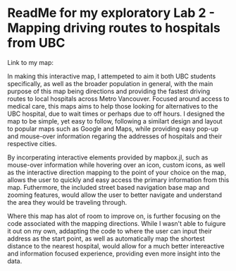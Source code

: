 # ReadMe for my exploratory Lab 2 - Mapping driving routes to hospitals from UBC

Link to my map: 

In making this interactive map, I attempeted to aim it both UBC students specifically, as well as the broader population in general, with the main purpose of this map being directions and providing the fastest driving routes to local hospitals across Metro Vancouver. Focused around access to medical care, this maps aims to help those looking for alternatives to the UBC hospital, due to wait times or perhaps due to off hours. I designed the map to be simple, yet easy to follow, following a similart design and layout to popular maps such as Google and Maps, while providing easy pop-up and mouse-over information regaring the addresses of hospitals and their respective cities. 

By incorperating interactive elements provided by mapbox.jl, such as mouse-over information while hovering over an icon, custom icons, as well as the interactive direction mapping to the point of your choice on the map, allows the user to quickly and easy access the primary information from this map. Futhermore, the included street based navigation base map and zooming features, would allow the user to better navigate and understand the area they would be traveling through.

Where this map has alot of room to improve on, is further focusing on the code associated with the mapping directions. While I wasn't able to fuigure it out on my own, addapting the code to where the user can input their address as the start point, as well as automatically map the shortest distance to the nearest hospital, would allow for a much better intereactive and information focused experience, providing even more insight into the data.

